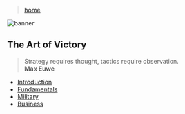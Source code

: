 > [home](/)

![banner](/strategy/photos/banner.png)

## The Art of Victory

> Strategy requires thought, tactics require observation.  
> **Max Euwe**

* [Introduction](introduction)
* [Fundamentals](fundamentals)
* [Military](military)
* [Business](business)
